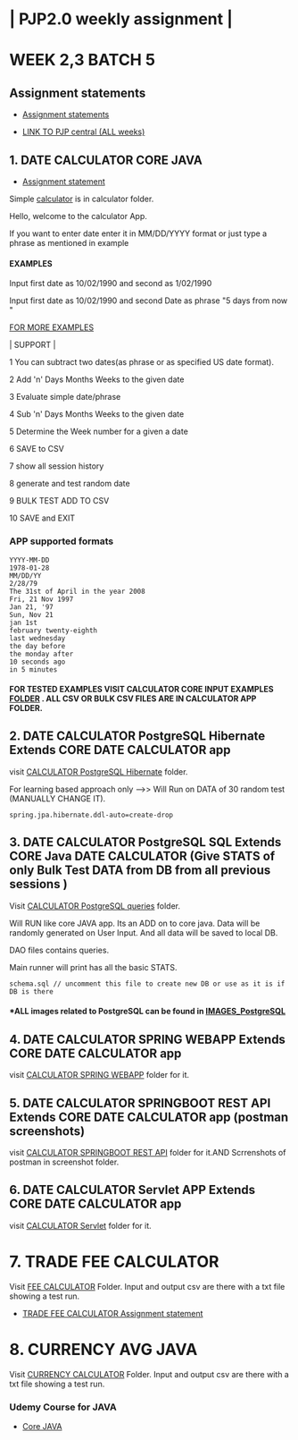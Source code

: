 | PJP2.0 weekly assignment |
===========================


# WEEK 2,3 BATCH 5

## Assignment statements

- [Assignment statements](https://github.com/mukeshbasira/PJP2.0/tree/week2_java_calculator/Assignments)




* [LINK TO PJP central (ALL weeks)](https://github.com/mukeshbasira/PJP2.0)

## 1. DATE CALCULATOR CORE JAVA
- [Assignment statement](https://github.com/mukeshbasira/PJP2.0/blob/week2_java_calculator/Assignments/Week%202%20Assignment.pdf)

Simple [calculator](https://github.com/mukeshbasira/PJP2.0/tree/week2_java_calculator/calculator) is in calculator folder.

Hello, welcome to the calculator App.

If you want to enter date enter it in MM/DD/YYYY format or just type a phrase as mentioned in example

#### EXAMPLES

 Input first date as 10/02/1990  and second as 1/02/1990

 Input first date as 10/02/1990  and second Date as phrase "5 days from now "

 [FOR MORE EXAMPLES](http://natty.joestelmach.com/doc.jsp)
 
| SUPPORT |

1 You can subtract two dates(as phrase or as specified US date format).

2 Add 'n' Days  Months Weeks to the given date

3 Evaluate simple date/phrase

4 Sub 'n' Days Months Weeks to the given date

5 Determine the Week number for a given a date

6 SAVE to CSV

7 show all session history

8 generate and test random date

9 BULK TEST ADD TO CSV

10 SAVE and EXIT

### APP supported formats
```
YYYY-MM-DD
1978-01-28
MM/DD/YY
2/28/79
The 31st of April in the year 2008
Fri, 21 Nov 1997
Jan 21, '97
Sun, Nov 21
jan 1st
february twenty-eighth
last wednesday
the day before
the monday after
10 seconds ago
in 5 minutes

```

#### FOR TESTED EXAMPLES VISIT CALCULATOR CORE INPUT EXAMPLES [FOLDER](https://github.com/mukeshbasira/PJP2.0/tree/week2_java_calculator/Screenshots%20SpringBOOT%20restAPI) . ALL CSV OR BULK CSV FILES ARE IN CALCULATOR APP FOLDER.


## 2. DATE CALCULATOR PostgreSQL Hibernate Extends CORE DATE CALCULATOR app 

visit [CALCULATOR PostgreSQL Hibernate](https://github.com/mukeshbasira/PJP2.0/tree/week2_java_calculator/calculator_POSTGRESQL_Hibernate) folder.

For learning based approach only -->> Will Run on DATA of 30 random test (MANUALLY CHANGE IT). 

```
spring.jpa.hibernate.ddl-auto=create-drop 
```

## 3. DATE CALCULATOR PostgreSQL SQL Extends CORE Java DATE CALCULATOR (Give STATS of only Bulk Test DATA from DB from all previous sessions )

Visit [CALCULATOR PostgreSQL queries](https://github.com/mukeshbasira/PJP2.0/tree/week2_java_calculator/calculator_POSTGRESQL_Queries_Stats) folder.

Will RUN like core JAVA app. Its an ADD on to core java. Data will be randomly generated on User Input. And all data will be saved to local DB. 

DAO files contains queries.

Main runner will print has all the basic STATS.

```
schema.sql // uncomment this file to create new DB or use as it is if DB is there
```

#### *ALL images related to PostgreSQL can be found in [IMAGES_PostgreSQL](https://github.com/mukeshbasira/PJP2.0/tree/week2_java_calculator/%20IMAGES_PostgreSQL)


## 4. DATE CALCULATOR SPRING WEBAPP Extends CORE DATE CALCULATOR app

visit [CALCULATOR SPRING WEBAPP](https://github.com/mukeshbasira/PJP2.0/tree/week2_java_calculator/Calculator%20SpringMvc%20WebApp) folder for it.

## 5. DATE CALCULATOR SPRINGBOOT REST API Extends CORE DATE CALCULATOR app (postman  screenshots)

visit [CALCULATOR SPRINGBOOT REST API](https://github.com/mukeshbasira/PJP2.0/tree/week2_java_calculator/Calculator%20SpringBoot%20RestAPI) folder for it.AND Scrrenshots of postman in screenshot folder.

## 6. DATE CALCULATOR Servlet APP Extends CORE DATE CALCULATOR app

visit [CALCULATOR Servlet](https://github.com/mukeshbasira/PJP2.0/tree/week2_java_calculator/Calculator%20Servlet%20(jsp))  folder for it.

# 7. TRADE FEE CALCULATOR 
Visit [FEE CALCULATOR](https://github.com/mukeshbasira/PJP2.0/tree/week2_java_calculator/FeeCalculator) Folder. Input and output csv are there with a txt file showing a test run. 
- [TRADE FEE CALCULATOR Assignment statement](https://github.com/mukeshbasira/PJP2.0/blob/week2_java_calculator/Assignments/Week%202%20Assignment%202%20-%20Java.pdf)

# 8. CURRENCY AVG JAVA 

Visit [CURRENCY CALCULATOR](https://github.com/mukeshbasira/PJP2.0/tree/week2_java_calculator/Currency%20Calculator) Folder. Input and output csv are there with a txt file showing a test run. 





### Udemy Course for JAVA
- [Core JAVA](https://www.udemy.com/course/corejavamadeeasy/?utm_source=adwords&utm_medium=udemyads&utm_campaign=Java_v.PROF_la.EN_cc.INDIA_ti.6336&utm_content=deal4584&utm_term=_._ag_81264948185_._ad_437511380830_._kw__._de_c_._dm__._pl__._ti_dsa-774930034289_._li_20468_._pd__._&matchtype=b&gclid=Cj0KCQjwp4j6BRCRARIsAGq4yMFnZ0r3p7Y5MurcShhWn-fBpqXo3v8N_C2Qw1zwyWXbK0fRHN5S8nQaApduEALw_wcB)
